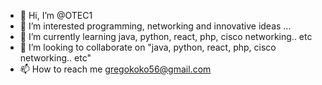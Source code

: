 - 👋 Hi, I’m @OTEC1
- 👀 I’m interested programming, networking and innovative ideas ...
- 🌱 I’m currently learning  java, python, react, php, cisco networking.. etc
- 💞️ I’m looking to collaborate on  "java, python, react, php, cisco networking.. etc"
- 📫 How to reach me gregokoko56@gmail.com

<!---
OTEC1/OTEC1 is a ✨ special ✨ repository because its `README.md` (this file) appears on your GitHub profile.
You can click the Preview link to take a look at your changes.
--->
